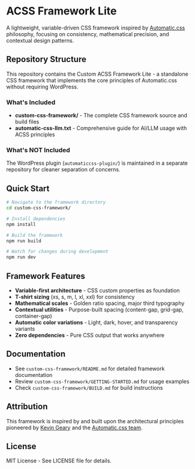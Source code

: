 # ACSS Framework Lite

A lightweight, variable-driven CSS framework inspired by [Automatic.css](https://automaticcss.com) philosophy, focusing on consistency, mathematical precision, and contextual design patterns.

## Repository Structure

This repository contains the Custom ACSS Framework Lite - a standalone CSS framework that implements the core principles of Automatic.css without requiring WordPress.

### What's Included

- **custom-css-framework/** - The complete CSS framework source and build files
- **automatic-css-llm.txt** - Comprehensive guide for AI/LLM usage with ACSS principles

### What's NOT Included

The WordPress plugin (`automaticcss-plugin/`) is maintained in a separate repository for cleaner separation of concerns.

## Quick Start

```bash
# Navigate to the framework directory
cd custom-css-framework/

# Install dependencies
npm install

# Build the framework
npm run build

# Watch for changes during development
npm run dev
```

## Framework Features

- **Variable-first architecture** - CSS custom properties as foundation
- **T-shirt sizing** (xs, s, m, l, xl, xxl) for consistency
- **Mathematical scales** - Golden ratio spacing, major third typography
- **Contextual utilities** - Purpose-built spacing (content-gap, grid-gap, container-gap)
- **Automatic color variations** - Light, dark, hover, and transparency variants
- **Zero dependencies** - Pure CSS output that works anywhere

## Documentation

- See `custom-css-framework/README.md` for detailed framework documentation
- Review `custom-css-framework/GETTING-STARTED.md` for usage examples
- Check `custom-css-framework/BUILD.md` for build instructions

## Attribution

This framework is inspired by and built upon the architectural principles pioneered by [Kevin Geary](https://geary.co/) and the [Automatic.css team](https://automaticcss.com/).

## License

MIT License - See LICENSE file for details.